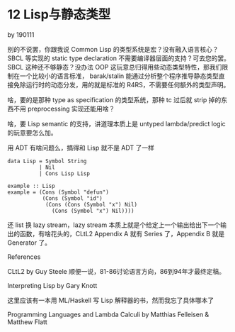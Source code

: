 # 12 Lisp与静态类型

by 190111

别的不说罢，你跟我说 Common Lisp 的类型系统是宏？没有融入语言核心？SBCL 等实现的 static type declaration 不需要编译器层面的支持？可去您的罢。SBCL 这种还不够静态？没办法 OOP 这玩意总归得用些动态类型特性，那我们限制在一个比较小的语言标准， barak/stalin 能通过分析整个程序推导静态类型直接免除运行时的动态分发，用的就是标准的 R4RS，不需要任何额外的类型声明。

啥，要的是那种 type as specification 的类型系统，那种 tc 过后就 strip 掉的东西不用 preprocessing 实现还能用啥？

啥，要 Lisp semantic 的支持，讲道理本质上是 untyped lambda/predict logic 的玩意要怎么加。

用 ADT 有啥问题么，搞得和 Lisp 就不是 ADT 了一样

```
data Lisp = Symbol String
          | Nil
          | Cons Lisp Lisp

example :: Lisp
example = (Cons (Symbol "defun")
           (Cons (Symbol "id")
            (Cons (Cons (Symbol "x") Nil)
              (Cons (Symbol "x") Nil))))
```

还 list 换 lazy stream，lazy stream 本质上就是个给定上一个输出给出下一个输出的函数，有啥花头的，CLtL2 Appendix A 就有 Series 了，Appendix B 就是 Generator 了。

References

CLtL2 by Guy Steele 顺便一说，81-86讨论语言方向，86到94年才最终定稿。

Interpreting Lisp by Gary Knott

这里应该有一本用 ML/Haskell 写 Lisp 解释器的书，然而我忘了具体哪本了

Programming Languages and Lambda Calculi by Matthias Felleisen & Matthew Flatt

